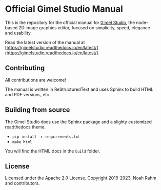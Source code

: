# Official Gimel Studio Manual

This is the repository for the official manual for [Gimel Studio](https://gimelstudio.github.io), the node-based 2D image graphics editor, focused on simplicity, speed, elegance and usability.

Read the latest version of the manual at [https://gimelstudio.readthedocs.io/en/latest/](https://gimelstudio.readthedocs.io/en/latest/).


## Contributing

All contributions are welcome!

The manual is written in ReStructuredText and uses Sphinx to build HTML and PDF versions, etc.


## Building from source

The Gimel Studio docs use the Sphinx package and a slighty customized readthedocs theme.

- ``pip install -r requirements.txt``
- ``make html``

You will find the HTML docs in the ``build`` folder.


## License

Licensed under the Apache 2.0 License. Copyright 2019-2023, Noah Rahm and contributors.
